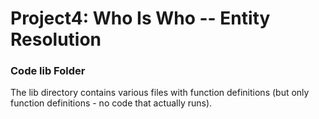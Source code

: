 # Project4: Who Is Who -- Entity Resolution

### Code lib Folder

The lib directory contains various files with function definitions (but only function definitions - no code that actually runs).

